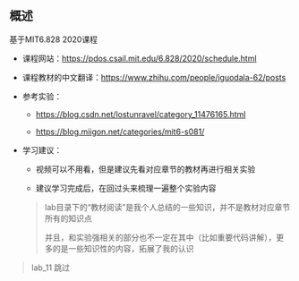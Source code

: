## 概述

基于MIT6.828 2020课程

- 课程网站：https://pdos.csail.mit.edu/6.828/2020/schedule.html

- 课程教材的中文翻译：https://www.zhihu.com/people/iguodala-62/posts

- 参考实验：

   - https://blog.csdn.net/lostunravel/category_11476165.html

   - https://blog.miigon.net/categories/mit6-s081/ 


- 学习建议： 

   - 视频可以不用看，但是建议先看对应章节的教材再进行相关实验

   - 建议学习完成后，在回过头来梳理一遍整个实验内容

   > lab目录下的“教材阅读”是我个人总结的一些知识，并不是教材对应章节所有的知识点
   >
   > 并且，和实验强相关的部分也不一定在其中（比如重要代码讲解），更多的是一些知识性的内容，拓展了我的认识


> lab_11 跳过


